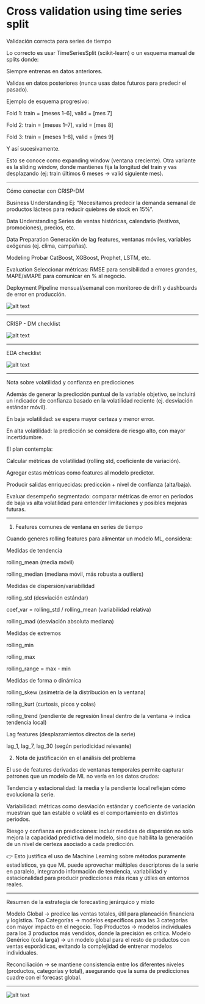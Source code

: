 # Cross validation using time series split

Validación correcta para series de tiempo

Lo correcto es usar TimeSeriesSplit (scikit-learn) o un esquema manual de splits donde:

Siempre entrenas en datos anteriores.

Validas en datos posteriores (nunca usas datos futuros para predecir el pasado).

Ejemplo de esquema progresivo:

Fold 1: train = [meses 1–6], valid = [mes 7]

Fold 2: train = [meses 1–7], valid = [mes 8]

Fold 3: train = [meses 1–8], valid = [mes 9]

Y así sucesivamente.

Esto se conoce como expanding window (ventana creciente).
Otra variante es la sliding window, donde mantienes fija la longitud del train y vas desplazando (ej: train últimos 6 meses → valid siguiente mes).

---


Cómo conectar con CRISP-DM

Business Understanding
Ej: “Necesitamos predecir la demanda semanal de productos lácteos para reducir quiebres de stock en 15%”.

Data Understanding
Series de ventas históricas, calendario (festivos, promociones), precios, etc.

Data Preparation
Generación de lag features, ventanas móviles, variables exógenas (ej. clima, campañas).

Modeling
Probar CatBoost, XGBoost, Prophet, LSTM, etc.

Evaluation
Seleccionar métricas: RMSE para sensibilidad a errores grandes, MAPE/sMAPE para comunicar en % al negocio.

Deployment
Pipeline mensual/semanal con monitoreo de drift y dashboards de error en producción.

![alt text](image.png)



---

CRISP - DM checklist

![alt text](image-1.png)


---

EDA checklist

![alt text](image-2.png)



---

Nota sobre volatilidad y confianza en predicciones

Además de generar la predicción puntual de la variable objetivo, se incluirá un indicador de confianza basado en la volatilidad reciente (ej. desviación estándar móvil).

En baja volatilidad: se espera mayor certeza y menor error.

En alta volatilidad: la predicción se considera de riesgo alto, con mayor incertidumbre.

El plan contempla:

Calcular métricas de volatilidad (rolling std, coeficiente de variación).

Agregar estas métricas como features al modelo predictor.

Producir salidas enriquecidas: predicción + nivel de confianza (alta/baja).

Evaluar desempeño segmentado: comparar métricas de error en periodos de baja vs alta volatilidad para entender limitaciones y posibles mejoras futuras.


---

1) Features comunes de ventana en series de tiempo

Cuando generes rolling features para alimentar un modelo ML, considera:

Medidas de tendencia

rolling_mean (media móvil)

rolling_median (mediana móvil, más robusta a outliers)

Medidas de dispersión/variabilidad

rolling_std (desviación estándar)

coef_var = rolling_std / rolling_mean (variabilidad relativa)

rolling_mad (desviación absoluta mediana)

Medidas de extremos

rolling_min

rolling_max

rolling_range = max - min

Medidas de forma o dinámica

rolling_skew (asimetría de la distribución en la ventana)

rolling_kurt (curtosis, picos y colas)

rolling_trend (pendiente de regresión lineal dentro de la ventana → indica tendencia local)

Lag features (desplazamientos directos de la serie)

lag_1, lag_7, lag_30 (según periodicidad relevante)

2) Nota de justificación en el análisis del problema

El uso de features derivadas de ventanas temporales permite capturar patrones que un modelo de ML no vería en los datos crudos:

Tendencia y estacionalidad: la media y la pendiente local reflejan cómo evoluciona la serie.

Variabilidad: métricas como desviación estándar y coeficiente de variación muestran qué tan estable o volátil es el comportamiento en distintos periodos.

Riesgo y confianza en predicciones: incluir medidas de dispersión no solo mejora la capacidad predictiva del modelo, sino que habilita la generación de un nivel de certeza asociado a cada predicción.

👉 Esto justifica el uso de Machine Learning sobre métodos puramente estadísticos, ya que ML puede aprovechar múltiples descriptores de la serie en paralelo, integrando información de tendencia, variabilidad y estacionalidad para producir predicciones más ricas y útiles en entornos reales.

---


Resumen de la estrategia de forecasting jerárquico y mixto

Modelo Global → predice las ventas totales, útil para planeación financiera y logística.
Top Categorías → modelos específicos para las 3 categorías con mayor impacto en el negocio.
Top Productos → modelos individuales para los 3 productos más vendidos, donde la precisión es crítica.
Modelo Genérico (cola larga) → un modelo global para el resto de productos con ventas esporádicas, evitando la complejidad de entrenar modelos individuales.

Reconciliación → se mantiene consistencia entre los diferentes niveles (productos, categorías y total), asegurando que la suma de predicciones cuadre con el forecast global.

---
![alt text](image-3.png)